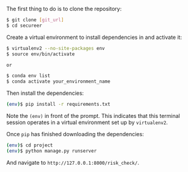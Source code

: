 
The first thing to do is to clone the repository:

```sh
$ git clone [git_url]
$ cd secureer
```

Create a virtual environment to install dependencies in and activate it:

```sh
$ virtualenv2 --no-site-packages env
$ source env/bin/activate

or 

$ conda env list
$ conda activate your_environment_name
```

Then install the dependencies:

```sh
(env)$ pip install -r requirements.txt
```
Note the `(env)` in front of the prompt. This indicates that this terminal
session operates in a virtual environment set up by `virtualenv2`.

Once `pip` has finished downloading the dependencies:
```sh
(env)$ cd project
(env)$ python manage.py runserver
```
And navigate to `http://127.0.0.1:8000/risk_check/`.